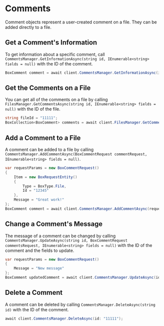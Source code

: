 Comments
========

Comment objects represent a user-created comment on a file. They can be added
directly to a file.

Get a Comment's Information
---------------------------

To get information about a specific comment, call
`CommentsManager.GetInformationAsync(string id, IEnumerable<string> fields = null)`
with the ID of the comment.

```c#
BoxComment comment = await client.CommentsManager.GetInformationAsync(id: "11111");
```

Get the Comments on a File
--------------------------

You can get all of the comments on a file by calling
`FilesManager.GetCommentsAsync(string id, IEnumerable<string> fields = null)`
with the ID of the file.

```c#
string fileId = "11111";
BoxCollection<BoxComment> comments = await client.FilesManager.GetCommentsAsync(fileId);
```

Add a Comment to a File
-----------------------

A comment can be added to a file by calling
`CommentsManager.AddCommentAsync(BoxCommentRequest commentRequest, IEnumerable<string> fields = null)`.

```c#
var requestParams = new BoxCommentRequest()
{
    Item = new BoxRequestEntity()
    {
        Type = BoxType.File,
        Id = "12345"
    },
    Message = "Great work!"
};
BoxComment comment = await client.CommentsManager.AddCommentAsync(requestParams);
```

Change a Comment's Message
--------------------------

The message of a comment can be changed by calling
`CommentsManager.UpdateAsync(string id, BoxCommentRequest commentsRequest, IEnumerable<string> fields = null)`
with the ID of the comment and the fields to update.

```c#
var requestParams = new BoxCommentRequest()
{
    Message = "New message"
};
BoxComment updatedComment = await client.CommentsManager.UpdateAsync(id: "11111", requestParams);
```

Delete a Comment
----------------

A comment can be deleted by calling `CommentsManager.DeleteAsync(string id)` with the ID of the comment.

```c#
await client.CommentsManager.DeleteAsync(id: "11111");
```
